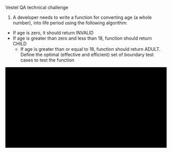 Vestel QA technical challenge
1. A developer needs to write a function for converting age (a whole number), into life
   period using the following algorithm:
- If age is zero, it should return INVALID
- If age is greater than zero and less than 18, function should return CHILD
  - If age is greater than or equal to 18, function should return ADULT.
    Define the optimal (effective and efficient) set of boundary test cases to test the
    function

![img_5.png](img_5.png)




